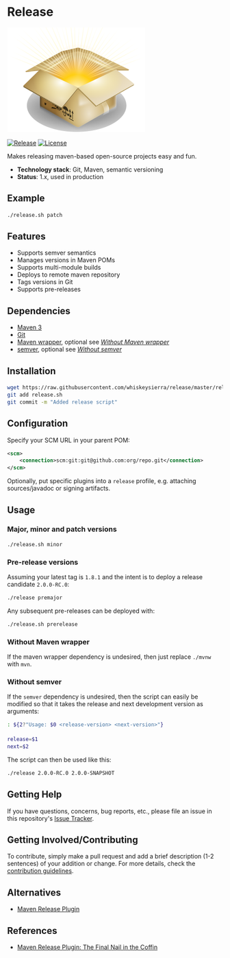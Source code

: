 # Release

[![Parcel](docs/parcel.png)](https://pixabay.com/en/box-surprise-explosion-packet-307087/)

[![Release](https://img.shields.io/github/release/whiskeysierra/release.svg)](https://github.com/whiskeysierra/release/releases)
[![License](https://img.shields.io/badge/license-MIT-blue.svg)](https://raw.githubusercontent.com/whiskeysierra/release/master/LICENSE)

Makes releasing maven-based open-source projects easy and fun.

- **Technology stack**: Git, Maven, semantic versioning
- **Status**:  1.x, used in production

## Example

```bash
./release.sh patch
```

## Features

- Supports semver semantics
- Manages versions in Maven POMs
- Supports multi-module builds
- Deploys to remote maven repository
- Tags versions in Git
- Supports pre-releases

## Dependencies

- [Maven 3](https://maven.apache.org/)
- [Git](https://git-scm.com/)
- [Maven wrapper](https://github.com/takari/maven-wrapper), optional see [*Without Maven wrapper*](#without-maven-wrapper)
- [semver](https://github.com/npm/node-semver), optional see [*Without semver*](#without-semver)

## Installation

```bash
wget https://raw.githubusercontent.com/whiskeysierra/release/master/release.sh
git add release.sh
git commit -m "Added release script"
```

## Configuration

Specify your SCM URL in your parent POM:

```xml
<scm>
    <connection>scm:git:git@github.com:org/repo.git</connection>
</scm>
```

Optionally, put specific plugins into a `release` profile, e.g. attaching sources/javadoc or signing artifacts.

## Usage

### Major, minor and patch versions

```bash
./release.sh minor
```

### Pre-release versions

Assuming your latest tag is `1.8.1` and the intent is to deploy a release candidate `2.0.0-RC.0`:

```bash
./release premajor
```

Any subsequent pre-releases can be deployed with:

```bash
./release.sh prerelease
```

### Without Maven wrapper

If the maven wrapper dependency is undesired, then just replace `./mvnw` with `mvn`.

### Without semver

If the `semver` dependency is undesired, then the script can easily be modified so that it takes
the release and next development version as arguments:

```bash
: ${2?"Usage: $0 <release-version> <next-version>"}

release=$1
next=$2
```

The script can then be used like this:

```bash
./release 2.0.0-RC.0 2.0.0-SNAPSHOT
```

## Getting Help

If you have questions, concerns, bug reports, etc., please file an issue in this repository's [Issue Tracker](../../issues).

## Getting Involved/Contributing

To contribute, simply make a pull request and add a brief description (1-2 sentences) of your addition or change. For
more details, check the [contribution guidelines](CONTRIBUTING.md).

## Alternatives

- [Maven Release Plugin](http://maven.apache.org/maven-release/maven-release-plugin/)

## References

- [Maven Release Plugin: The Final Nail in the Coffin](https://axelfontaine.com/blog/final-nail.html)

